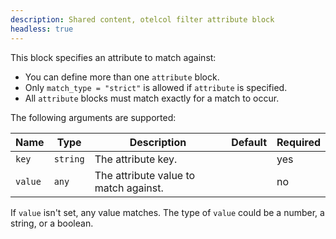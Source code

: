 ```yaml
---
description: Shared content, otelcol filter attribute block
headless: true
---
```


This block specifies an attribute to match against:

- You can define more than one `attribute` block.
- Only `match_type = "strict"` is allowed if `attribute` is specified.
- All `attribute` blocks must match exactly for a match to occur.

The following arguments are supported:

| Name    | Type     | Description                           | Default | Required |
| ------- | -------- | ------------------------------------- | ------- | -------- |
| `key`   | `string` | The attribute key.                    |         | yes      |
| `value` | `any`    | The attribute value to match against. |         | no       |

If `value` isn't set, any value matches.
The type of `value` could be a number, a string, or a boolean.
